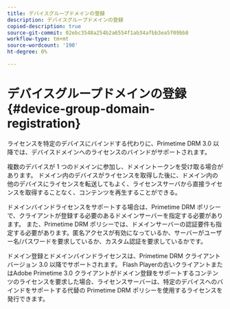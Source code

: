 ```yaml
---
title: デバイスグループドメインの登録
description: デバイスグループドメインの登録
copied-description: true
source-git-commit: 02ebc3548a254b2a6554f1ab34afbb3ea5f09bb8
workflow-type: tm+mt
source-wordcount: '190'
ht-degree: 0%

---
```


# デバイスグループドメインの登録{#device-group-domain-registration}

ライセンスを特定のデバイスにバインドする代わりに、Primetime DRM 3.0 以降では、デバイスドメインへのライセンスのバインドがサポートされます。

複数のデバイスが 1 つのドメインに参加し、ドメイントークンを受け取る場合があります。 ドメイン内のデバイスがライセンスを取得した後に、ドメイン内の他のデバイスにライセンスを転送してもよく、ライセンスサーバから直接ライセンスを取得することなく、コンテンツを再生することができる。

ドメインバインドライセンスをサポートする場合は、Primetime DRM ポリシーで、クライアントが登録する必要のあるドメインサーバーを指定する必要があります。 また、Primetime DRM ポリシーでは、ドメインサーバーの認証要件も指定する必要があります。匿名アクセスが有効になっているか、サーバーがユーザー名/パスワードを要求しているか、カスタム認証を要求しているかです。

ドメイン登録とドメインバインドライセンスは、Primetime DRM クライアントバージョン 3.0 以降でサポートされます。 Flash Playerの古いクライアントまたはAdobe Primetime 3.0 クライアントがドメイン登録をサポートするコンテンツのライセンスを要求した場合、ライセンスサーバーは、特定のデバイスへのバインドをサポートする代替の Primetime DRM ポリシーを使用するライセンスを発行できます。
